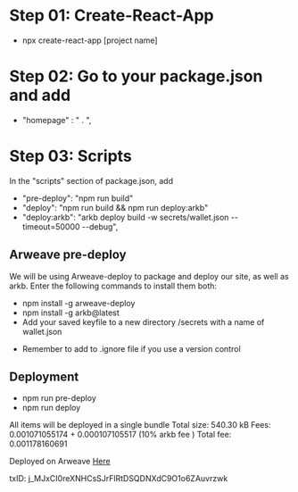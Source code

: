 # Step 01: Create-React-App
- npx create-react-app [project name]

# Step 02: Go to your package.json and add
- "homepage" : " . ",

# Step 03: Scripts
In the "scripts" section of package.json, add
- "pre-deploy": "npm run build" 
- "deploy": "npm run build && npm run deploy:arkb"
- "deploy:arkb": "arkb deploy build -w secrets/wallet.json --timeout=50000 --debug",

## Arweave pre-deploy

We will be using Arweave-deploy to package and deploy our site, as well as arkb. Enter the following commands to install them both:
- npm install -g arweave-deploy
- npm install -g arkb@latest
- Add your saved keyfile to a new directory /secrets with a name of wallet.json
* Remember to add to .ignore file if you use a version control


## Deployment
- npm run pre-deploy
- npm run deploy

All items will be deployed in a single bundle
Total size: 540.30 kB
Fees: 0.001071055174 + 0.000107105517 (10% arkb fee )
Total fee: 0.001178160691


Deployed on Arweave [Here](https://arweave.net/j_MJxCI0reXNHCsSJrFlRtDSQDNXdC9O1o6ZAuvrzwk)

txID: j_MJxCI0reXNHCsSJrFlRtDSQDNXdC9O1o6ZAuvrzwk
